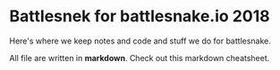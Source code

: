 # Battlesnek for battlesnake.io 2018
Here's where we keep notes and code and stuff we do for battlesnake.

All file are written in **markdown**. Check out this markdown cheatsheet.
